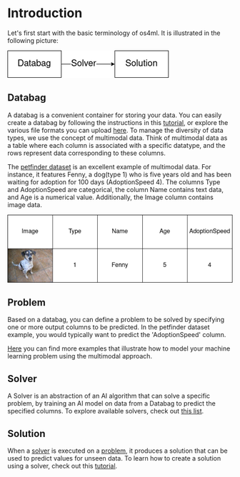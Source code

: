 # Introduction

Let's first start with the basic terminology of os4ml. It is illustrated in the following picture:

![terminoloy]

## Databag
A databag is a convenient container for storing your data.
You can easily create a databag by following the instructions in this [tutorial][tutorial], or explore the various file formats you can upload [here][file formats].
To manage the diversity of data types, we use the concept of multimodal data.
Think of multimodal data as a table where each column is associated with a specific datatype, and the rows represent data corresponding to these columns.

The [petfinder dataset][petfinder dataset] is an excellent example of multimodal data.
For instance, it features Fenny, a dog(type 1) who is five years old and has been waiting for adoption for 100 days (AdoptionSpeed 4).
The columns Type and AdoptionSpeed are categorical, the column Name contains text data, and Age is a numerical value.
Additionally, the Image column contains image data.

![petfinder]

## Problem
Based on a databag, you can define a problem to be solved by specifying one or more output columns to be predicted.
In the petfinder dataset example, you would typically want to predict the 'AdoptionSpeed' column.

[Here][databag examples] you can find more examples that illustrate how to model your machine learning problem using the multimodal approach.

## Solver
A Solver is an abstraction of an AI algorithm that can solve a specific problem, by training an AI model on data from a Databag to predict the specified columns.
To explore available solvers, check out [this list][solvers].

## Solution
When a [solver][solver] is executed on a [problem][problem], it produces a solution that can be used to predict values for unseen data.
To learn how to create a solution using a solver, check out this [tutorial][tutorial].


[databag]: #Databag
[solver]: #Solver
[problem]: #Problem
[databag examples]: /os4ml/examples/

[tutorial]: tutorial.md
[file formats]: file_formats.md
[solvers]: solvers.md

[terminoloy]: assets/images/databag_solver_solution.png
[petfinder]: assets/images/petfinder.png
[petfinder dataset]: https://www.kaggle.com/c/petfinder-adoption-prediction/data
